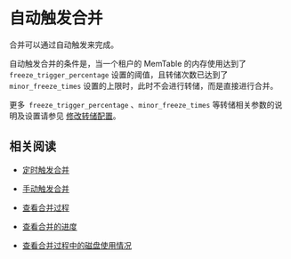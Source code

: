 自动触发合并 
===========================

合并可以通过自动触发来完成。

自动触发合并的条件是，当一个租户的 MemTable 的内存使用达到了 `freeze_trigger_percentage` 设置的阈值，且转储次数已达到了 `minor_freeze_times` 设置的上限时，此时不会进行转储，而是直接进行合并。

更多` freeze_trigger_percentage` 、`minor_freeze_times` 等转储相关参数的说明及设置请参见 [修改转储配置](/zh-CN/6.administrator-guide/2.basic-database-management/5.manage-data-storage/1.minor-compaction-management/5.modify-minor-compaction-configurations.md)。

相关阅读 
-------------------------

* [定时触发合并](/zh-CN/6.administrator-guide/2.basic-database-management/5.manage-data-storage/2.major-compaction-management/3.trigger-a-major-compaction-on-a-schedule.md)

  

* [手动触发合并](/zh-CN/6.administrator-guide/2.basic-database-management/5.manage-data-storage/2.major-compaction-management/4.manually-trigger-a-major-compaction.md)

  

* [查看合并过程](/zh-CN/6.administrator-guide/2.basic-database-management/5.manage-data-storage/2.major-compaction-management/5.view-major-compaction-information/1.view-the-major-compaction-process.md)

  

* [查看合并的进度](t2108322.html#topic-2108322)

  

* [查看合并过程中的磁盘使用情况](/zh-CN/6.administrator-guide/2.basic-database-management/5.manage-data-storage/2.major-compaction-management/5.view-major-compaction-information/2.view-disk-usage-in-the-process-of-major-compaction.md)

  



